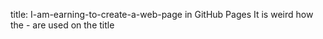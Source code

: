 title: I-am-earning-to-create-a-web-page
in GitHub Pages
It is weird how the - are used on the title
